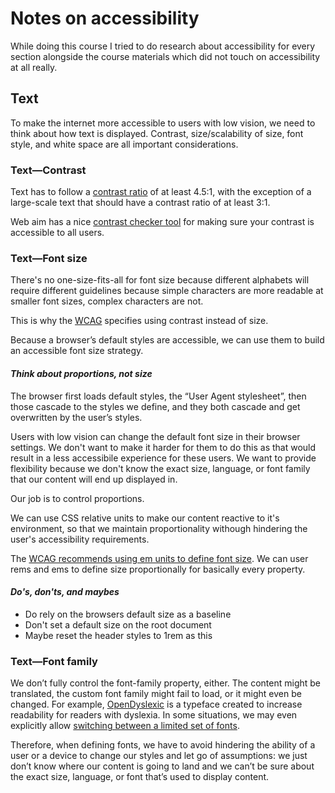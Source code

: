 # Notes on accessibility
While doing this course I tried to do research about accessibility for every section alongside the course materials which did not touch on accessibility at all really.

## Text
To make the internet more accessible to users with low vision, we need to think about how text is displayed. Contrast, size/scalability of size, font style, and white space are all important considerations.

### Text—Contrast
Text has to follow a [contrast ratio](https://css-tricks.com/accessible-font-sizing-explained/#:~:text=Secondly%2C%20there%E2%80%99s-,contrast,-.%20This%20is%20why) of at least 4.5:1, with the exception of a large-scale text that should have a contrast ratio of at least 3:1.

Web aim has a nice [contrast checker tool](https://webaim.org/resources/contrastchecker/) for making sure your contrast is accessible to all users.

### Text—Font size
There's no one-size-fits-all for font size because different alphabets will require different guidelines because simple characters are more readable at smaller font sizes, complex characters are not.

This is why the [WCAG](https://www.w3.org/WAI/standards-guidelines/wcag/) specifies using contrast instead of size.

Because a browser’s default styles are accessible, we can use them to build an accessible font size strategy.

#### ***Think about proportions, not size***
The browser first loads default styles, the “User Agent stylesheet”, then those cascade to the styles we define, and they both cascade and get overwritten by the user’s styles.

Users with low vision can change the default font size in their browser settings. We don't want to make it harder for them to do this as that would result in a less accessibile experience for these users. We want to provide flexibility because we don't know the exact size, language, or font family that our content will end up displayed in.

Our job is to control proportions.

We can use CSS relative units to make our content reactive to it's environment, so that we maintain proportionality withough hindering the user's accessibility requirements.

The [WCAG recommends using em units to define font size](https://www.w3.org/TR/WCAG20-TECHS/C14.html). We can user rems and ems to define size proportionally for basically every property.

#### ***Do's, don'ts, and maybes***
* Do rely on the browsers default size as a baseline
* Don't set a default size on the root document
* Maybe reset the header styles to 1rem as this 




### Text—Font family
We don’t fully control the font-family property, either. The content might be translated, the custom font family might fail to load, or it might even be changed. For example, [OpenDyslexic](https://gumroad.com/l/OpenDyslexic) is a typeface created to increase readability for readers with dyslexia. In some situations, we may even explicitly allow [switching between a limited set of fonts](https://dev.to/devteam/new-feature-display-configuration-sans-serif-fontsnight-mode-beta-23o0).

Therefore, when defining fonts, we have to avoid hindering the ability of a user or a device to change our styles and let go of assumptions: we just don’t know where our content is going to land and we can’t be sure about the exact size, language, or font that’s used to display content.

